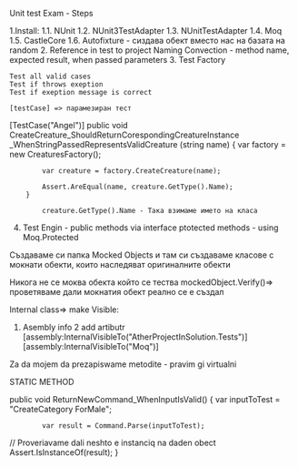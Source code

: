 Unit test Exam - Steps

1.Install:
	1.1. NUnit
	1.2. NUnit3TestAdapter
	1.3. NUnitTestAdapter
	1.4. Moq
	1.5. CastleCore
	1.6. Autofixture - сиздава обект вместо нас на базата на random
2. Reference in test to project
Naming Convection - method name, expected result, when passed parameters
3. Test Factory

	Test all valid cases
	Test if throws exeption
	Test if exeption message is correct
	
	[testCase] => парамезиран тест
	
[TestCase("Angel")]
        public void CreateCreature_ShouldReturnCorespondingCreatureInstance
		_WhenStringPassedRepresentsValidCreature (string name)
        {
            var factory = new CreaturesFactory();

            var creature = factory.CreateCreature(name);

            Assert.AreEqual(name, creature.GetType().Name);
        }
			
			creature.GetType().Name - Така взимаме името на класа
			
4. Test Engin - public methods via interface
ptotected methods - using Moq.Protected

Създаваме си папка Mocked Objects и там си създаваме класове с мокнати обекти, 
които наследяват оригиналните обекти

Никога не се моква обекта който се тества
mockedObject.Verify()=> проветяваме дали мокнатия обект реално се  е създал

Internal class=> make Visible:
1. Asembly info
2 add artibutr 
[assembly:InternalVisibleTo("AtherProjectInSolution.Tests")]
[assembly:InternalVisibleTo("Moq")]

Za da mojem da prezapiswame metodite - pravim gi virtualni

STATIC METHOD

public void ReturnNewCommand_WhenInputIsValid()
        {
            var inputToTest = "CreateCategory ForMale";

            var result = Command.Parse(inputToTest);
// Proveriavame dali neshto e instanciq na daden obect
            Assert.IsInstanceOf<Command>(result);
        }